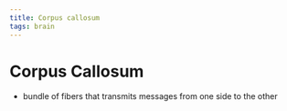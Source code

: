```yaml
---
title: Corpus callosum
tags: brain
---
```


# Corpus Callosum
- bundle of fibers that transmits messages from one side to the other























































